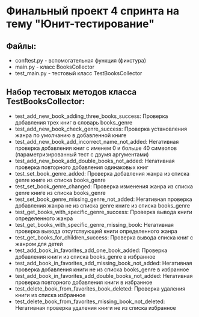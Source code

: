 # Финальный проект 4 спринта на тему "Юнит-тестирование"

## Файлы:
- conftest.py - вспомогательная функция (фикстура)
- main.py - класс BooksCollector
- test_main.py - тестовый класс TestBooksCollector

## Набор тестовых методов класса TestBooksCollector:
- test_add_new_book_adding_three_books_success: Проверка добавления трех книг в словарь books_genre
- test_add_new_book_check_genre_success: Проверка установления жанра по умолчанию в добавленной книге
- test_add_new_book_add_incorrect_name_not_added: Негативная проверка добавления книг с именем 0 и больше 40 символов (параметризированный тест с двумя аргументами)
- test_add_new_book_add_double_books_not_added: Негативная проверка повторного добавления одинаковых книг
- test_set_book_genre_added: Проверка добавления жанра из списка genre книге из списка books_genre
- test_set_book_genre_changed: Проверка изменения жанра из списка genre книге из списка books_genre
- test_set_book_genre_missing_genre_not_added: Негативная проверка добавления жанра не из списка genre книге из списка books_genre
- test_get_books_with_specific_genre_success: Проверка вывода книги определенного жанра
- test_get_books_with_specific_genre_missing_book: Негативная проверка вывода отсутствующей книги определенного жанра
- test_get_books_for_children_success: Проверка вывода списка книг с жанром для детей
- test_add_book_in_favorites_add_one_book_added: Проверка добавления книги из списка books_genre в избранное
- test_add_book_in_favorites_add_missing_book_not_added: Негативная проверка добавления книги не из списка books_genre в избранное
- test_add_book_in_favorites_add_double_books_not_added: Негативная проверка повторного добавления книги в избранное
- test_delete_book_from_favorites_book_deleted: Проверка удаления книги из списка избранное
- test_delete_book_from_favorites_missing_book_not_deleted: Негативная проверка удаления книги не из списка избранное